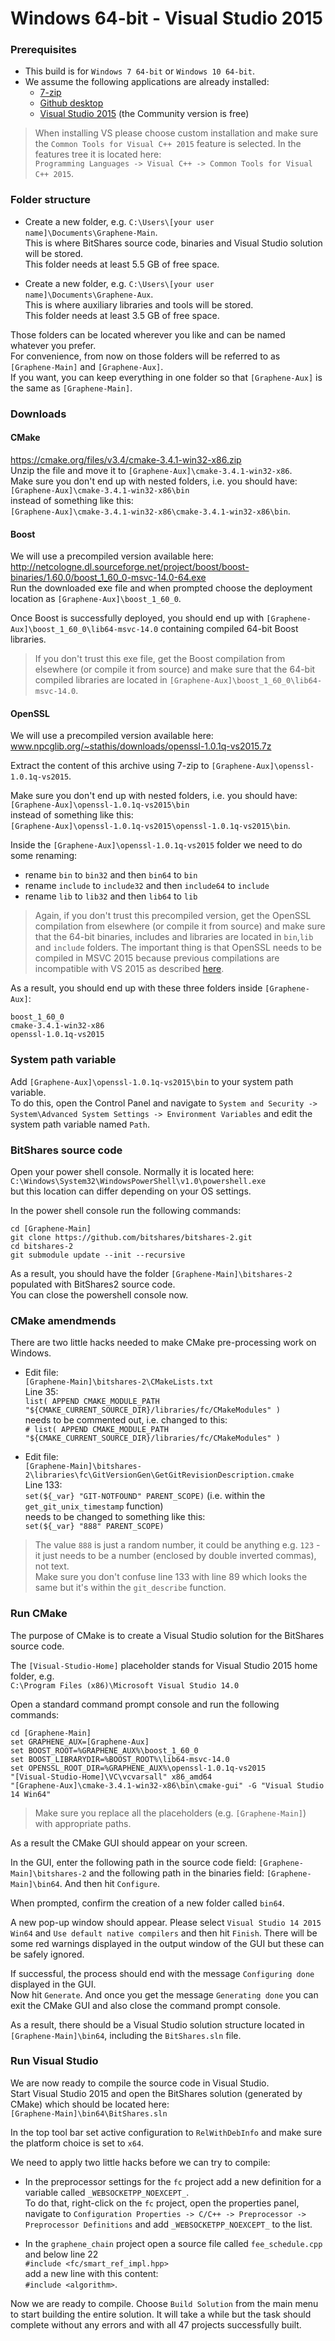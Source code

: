 # Windows 64-bit - Visual Studio 2015
### Prerequisites
* This build is for `Windows 7 64-bit` or `Windows 10 64-bit`.
* We assume the following applications are already installed:
  * [7-zip](http://www.7-zip.org)
  * [Github desktop](https://desktop.github.com)
  * [Visual Studio 2015](https://www.visualstudio.com) (the Community version is free)

> When installing VS please choose custom installation and make sure the `Common Tools for Visual C++ 2015` feature is selected. In the features tree it is located here:  
`Programming Languages -> Visual C++ -> Common Tools for Visual C++ 2015`.

### Folder structure
* Create a new folder, e.g. `C:\Users\[your user name]\Documents\Graphene-Main`.  
This is where BitShares source code, binaries and Visual Studio solution will be stored.  
This folder needs at least 5.5 GB of free space.

* Create a new folder, e.g. `C:\Users\[your user name]\Documents\Graphene-Aux`.  
This is where auxiliary libraries and tools will be stored.  
This folder needs at least 3.5 GB of free space.

Those folders can be located wherever you like and can be named whatever you prefer.  
For convenience, from now on those folders will be referred to as `[Graphene-Main]` and `[Graphene-Aux]`.  
If you want, you can keep everything in one folder so that `[Graphene-Aux]` is the same as `[Graphene-Main]`.

### Downloads

#### CMake  
https://cmake.org/files/v3.4/cmake-3.4.1-win32-x86.zip  
Unzip the file and move it to `[Graphene-Aux]\cmake-3.4.1-win32-x86`.  
Make sure you don't end up with nested folders, i.e. you should have:  
`[Graphene-Aux]\cmake-3.4.1-win32-x86\bin`  
instead of something like this:  
`[Graphene-Aux]\cmake-3.4.1-win32-x86\cmake-3.4.1-win32-x86\bin`.

#### Boost  
We will use a precompiled version available here:  
http://netcologne.dl.sourceforge.net/project/boost/boost-binaries/1.60.0/boost_1_60_0-msvc-14.0-64.exe  
Run the downloaded exe file and when prompted choose the deployment location as `[Graphene-Aux]\boost_1_60_0`.  

Once Boost is successfully deployed, you should end up with `[Graphene-Aux]\boost_1_60_0\lib64-msvc-14.0` containing compiled 64-bit Boost libraries.  

> If you don't trust this exe file, get the Boost compilation from elsewhere (or compile it from source) and make sure that the 64-bit compiled libraries are located in `[Graphene-Aux]\boost_1_60_0\lib64-msvc-14.0`.

#### OpenSSL  
We will use a precompiled version available here:  
www.npcglib.org/~stathis/downloads/openssl-1.0.1q-vs2015.7z  

Extract the content of this archive using 7-zip to `[Graphene-Aux]\openssl-1.0.1q-vs2015`.  

Make sure you don't end up with nested folders, i.e. you should have:  
`[Graphene-Aux]\openssl-1.0.1q-vs2015\bin`  
instead of something like this:  
`[Graphene-Aux]\openssl-1.0.1q-vs2015\openssl-1.0.1q-vs2015\bin`.  

Inside the `[Graphene-Aux]\openssl-1.0.1q-vs2015` folder we need to do some renaming:  
* rename `bin` to `bin32` and then `bin64` to `bin`  
* rename `include` to `include32` and then `include64` to `include`  
* rename `lib` to `lib32` and then `lib64` to `lib`

> Again, if you don't trust this precompiled version, get the OpenSSL compilation from elsewhere (or compile it from source) and make sure that the 64-bit binaries, includes and libraries are located in `bin`,`lib` and `include` folders. The important thing is that OpenSSL needs to be compiled in MSVC 2015 because previous compilations are incompatible with VS 2015 as described [here](http://stackoverflow.com/questions/30412951/unresolved-external-symbol-imp-fprintf-and-imp-iob-func-sdl2).

As a result, you should end up with these three folders inside `[Graphene-Aux]`:
```
boost_1_60_0
cmake-3.4.1-win32-x86
openssl-1.0.1q-vs2015
```

### System path variable
Add `[Graphene-Aux]\openssl-1.0.1q-vs2015\bin` to your system path variable.  
To do this, open the Control Panel and navigate to `System and Security -> System\Advanced System Settings -> Environment Variables` and edit the system path variable named `Path`.

### BitShares source code
Open your power shell console. Normally it is located here:  
`C:\Windows\System32\WindowsPowerShell\v1.0\powershell.exe`  
but this location can differ depending on your OS settings.  

In the power shell console run the following commands:  
```
cd [Graphene-Main]
git clone https://github.com/bitshares/bitshares-2.git
cd bitshares-2
git submodule update --init --recursive
```
As a result, you should have the folder `[Graphene-Main]\bitshares-2` populated with BitShares2 source code.  
You can close the powershell console now.

### CMake amendmends
There are two little hacks needed to make CMake pre-processing work on Windows.  
* Edit file:  
`[Graphene-Main]\bitshares-2\CMakeLists.txt`  
Line 35:  
`list( APPEND CMAKE_MODULE_PATH "${CMAKE_CURRENT_SOURCE_DIR}/libraries/fc/CMakeModules" )`  
needs to be commented out, i.e. changed to this:  
`# list( APPEND CMAKE_MODULE_PATH "${CMAKE_CURRENT_SOURCE_DIR}/libraries/fc/CMakeModules" )`

* Edit file:  
`[Graphene-Main]\bitshares-2\libraries\fc\GitVersionGen\GetGitRevisionDescription.cmake`  
Line 133:  
`set(${_var} "GIT-NOTFOUND" PARENT_SCOPE)` (i.e. within the `get_git_unix_timestamp` function)  
needs to be changed to something like this:  
`set(${_var} "888" PARENT_SCOPE)`  
> The value `888` is just a random number, it could  be anything e.g. `123` - it just needs to be a number (enclosed by double inverted commas), not text.  
Make sure you don't confuse line 133 with line 89 which looks the same but it's within the `git_describe` function.

### Run CMake
The purpose of CMake is to create a Visual Studio solution for the BitShares source code.

The `[Visual-Studio-Home]` placeholder stands for Visual Studio 2015 home folder, e.g.  
`C:\Program Files (x86)\Microsoft Visual Studio 14.0`  

Open a standard command prompt console and run the following commands:
```
cd [Graphene-Main]
set GRAPHENE_AUX=[Graphene-Aux]
set BOOST_ROOT=%GRAPHENE_AUX%\boost_1_60_0
set BOOST_LIBRARYDIR=%BOOST_ROOT%\lib64-msvc-14.0
set OPENSSL_ROOT_DIR=%GRAPHENE_AUX%\openssl-1.0.1q-vs2015
"[Visual-Studio-Home]\VC\vcvarsall" x86_amd64
"[Graphene-Aux]\cmake-3.4.1-win32-x86\bin\cmake-gui" -G "Visual Studio 14 Win64"
```
> Make sure you replace all the placeholders (e.g. `[Graphene-Main]`) with appropriate paths.

As a result the CMake GUI should appear on your screen.

In the GUI, enter the following path in the source code field: `[Graphene-Main]\bitshares-2` and the following path in the binaries field: `[Graphene-Main]\bin64`. And then hit `Configure`.  

When prompted, confirm the creation of a new folder called `bin64`.  

A new pop-up window should appear. Please select `Visual Studio 14 2015 Win64` and `Use default native compilers` and then hit `Finish`. 
There will be some red warnings displayed in the output window of the GUI but these can be safely ignored.  

If successful, the process should end with the message `Configuring done` displayed in the GUI.  
Now hit `Generate`. And once you get the message `Generating done` you can exit the CMake GUI and also close the command prompt console.  

As a result, there should be a Visual Studio solution structure located in `[Graphene-Main]\bin64`, including the `BitShares.sln` file.

### Run Visual Studio
We are now ready to compile the source code in Visual Studio.  
Start Visual Studio 2015 and open the BitShares solution (generated by CMake) which should be located here:  
`[Graphene-Main]\bin64\BitShares.sln`  

In the top tool bar set active configuration to `RelWithDebInfo` and make sure the platform choice is set to `x64`.

We need to apply two little hacks before we can try to compile:
* In the preprocessor settings for the `fc` project add a new definition for a variable called `_WEBSOCKETPP_NOEXCEPT_`.  
To do that, right-click on the `fc` project, open the properties panel, navigate to `Configuration Properties -> C/C++ -> Preprocessor -> Preprocessor Definitions` and add `_WEBSOCKETPP_NOEXCEPT_` to the list.

* In the `graphene_chain` project open a source file called `fee_schedule.cpp` and below line 22  
`#include <fc/smart_ref_impl.hpp>`  
add a new line with this content:  
`#include <algorithm>`.

Now we are ready to compile. Choose `Build Solution` from the main menu to start building the entire solution. It will take a while but the task should complete without any errors and with all 47 projects successfully built.
